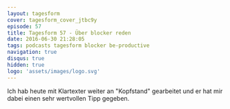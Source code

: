 ```yaml
---
layout: tagesform
cover: tagesform_cover_jtbc9y
episode: 57
title: Tagesform 57 - Über blocker reden
date: 2016-06-30 21:28:05
tags: podcasts tagesform blocker be-productive
navigation: true
disqus: true
hidden: true
logo: 'assets/images/logo.svg'
---
```


Ich hab heute mit Klartexter weiter an "Kopfstand" gearbeitet
und er hat mir dabei einen sehr wertvollen Tipp gegeben.
